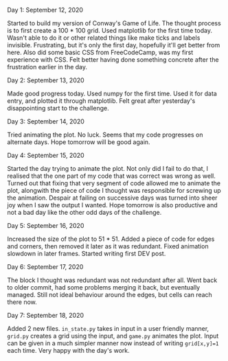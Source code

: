 Day 1: September 12, 2020

Started to build my version of Conway's Game of Life. The thought process is to first create a 100 * 100 grid. Used matplotlib for the first time today. Wasn't able to do it or other related things like make ticks and labels invisible. Frustrating, but it's only the first day, hopefully it'll get better from here.
Also did some basic CSS from FreeCodeCamp, was my first experience with CSS. Felt better having done something concrete after the frustration earlier in the day.

Day 2: September 13, 2020

Made good progress today. Used numpy for the first time. Used it for data entry, and plotted it through matplotlib. Felt great after yesterday's disappointing start to the challenge.

Day 3: September 14, 2020

Tried animating the plot. No luck. Seems that my code progresses on alternate days. Hope tomorrow will be good again.

Day 4: September 15, 2020

Started the day trying to animate the plot. Not only did I fail to do that, I realised that the one part of my code that was correct was wrong as well. Turned out that fixing that very segment of code allowed me to animate the plot, alongwith the piece of code I thought was responsible for screwing up the animation. Despair at failing on successive days was turned into sheer joy when I saw the output I wanted. Hope tomorrow is also productive and not a bad day like the other odd days of the challenge.

Day 5: September 16, 2020

Increased the size of the plot to 51 * 51. Added a piece of code for edges and corners, then removed it later as it was redundant. Fixed animation slowdown in later frames. Started writing first DEV post.

Day 6: September 17, 2020

The block I thought was redundant was not redundant after all. Went back to older commit, had some problems merging it back, but eventually managed. Still not ideal behaviour around the edges, but cells can reach there now.

Day 7: September 18, 2020

Added 2 new files.  `in_state.py` takes in input in a user friendly manner, `grid.py` creates a grid using the input, and `game.py` animates the plot. Input can be given in a much simpler manner now instead of writing `grid[x,y]=1` each time. Very happy with the day's work.
